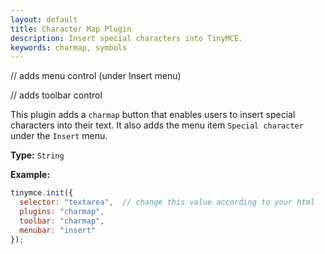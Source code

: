 ```yaml
---
layout: default
title: Character Map Plugin
description: Insert special characters into TinyMCE.
keywords: charmap, symbols
---
```


// adds menu control (under Insert menu)

// adds toolbar control

This plugin adds a `charmap` button that enables users to insert special characters into their text. It also adds the menu item `Special character` under the `Insert` menu.

**Type:** `String`

**Example:**

```js
tinymce.init({
  selector: "textarea",  // change this value according to your html
  plugins: "charmap",
  toolbar: "charmap",
  menubar: "insert"
});
```
